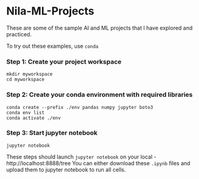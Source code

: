 # Nila-ML-Projects

These are some of the sample AI and ML projects that I have explored and practiced.

To try out these examples, use `conda` 

### Step 1: Create your project workspace

```
mkdir myworkspace
cd myworkspace
```
### Step 2: Create your conda environment with required libraries

```
conda create --prefix ./env pandas numpy jupyter boto3
conda env list
conda activate ./env
```
### Step 3: Start jupyter notebook

```
jupyter notebook
```

These steps should launch `jupyter notebook` on your local - http://localhost:8888/tree 
You can either download these `.ipynb` files and upload them to jupyter notebook to run all cells. 

